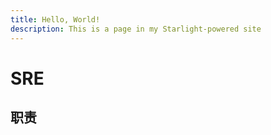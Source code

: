 ```yaml
---
title: Hello, World!
description: This is a page in my Starlight-powered site
---
```


# SRE

## 职责
